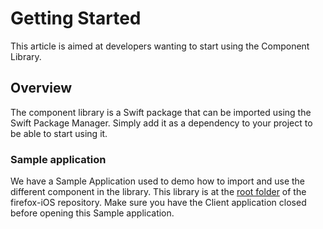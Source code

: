 # Getting Started

This article is aimed at developers wanting to start using the Component Library.

## Overview

The component library is a Swift package that can be imported using the Swift Package Manager. Simply add it as a dependency to your project to be able to start using it. 

### Sample application

We have a Sample Application used to demo how to import and use the different component in the library. This library is at the [root folder](https://github.com/mozilla-mobile/firefox-ios/tree/main/SampleComponentLibraryApp) of the firefox-iOS repository. Make sure you have the Client application closed before opening this Sample application.

